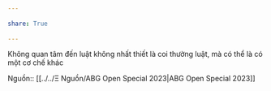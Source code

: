 ---  
share: True  
---  
Không quan tâm đến luật không nhất thiết là coi thường luật, mà có thể là có một cơ chế khác  
Nguồn:: [[../../Ξ Nguồn/ABG Open Special 2023|ABG Open Special 2023]]  
